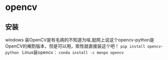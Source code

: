 
# opencv

## 安装

windows 装OpenCV是有毛病的不知道为啥,挺网上说这个opencv-python是OpenCV的阉割版本，但是可以用，索性就直接装这个吧！
`pip install opencv-python `
Linux装opencv：
`conda install -c menpo opencv`

